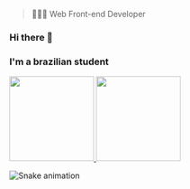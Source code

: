 > 👨🏻‍💻 Web Front-end Developer

### Hi there 👋
### I'm a brazilian student 


 <!-- GITHUB STATS -->
 <gitStats align="center">
  <a href = "https://github.com/beolorges">
    <img height ="150em"src = "https://github-readme-stats.vercel.app/api?username=beolorges&show_icons=true&theme=dracula&hide=stars,issues" />
    <img height="150em" src="https://github-readme-stats.vercel.app/api/top-langs/?username=beolorges&show_icons=true&theme=dracula&hide=stars,issues" />
  </a>
 </gitStats>


  ![Snake animation](https://github.com/beolorges/beolorges/blob/output/github-contribution-grid-snake.svg)


<!--
**beolorges/beolorges** is a ✨ _special_ ✨ repository because its `README.md` (this file) appears on your GitHub profile.

Here are some ideas to get you started:

- 🔭 I’m currently working on ...
- 🌱 I’m currently learning ...
- 👯 I’m looking to collaborate on ...
- 🤔 I’m looking for help with ...
- 💬 Ask me about ...
- 📫 How to reach me: ...
- 😄 Pronouns: ...
- ⚡ Fun fact: ...
-->
